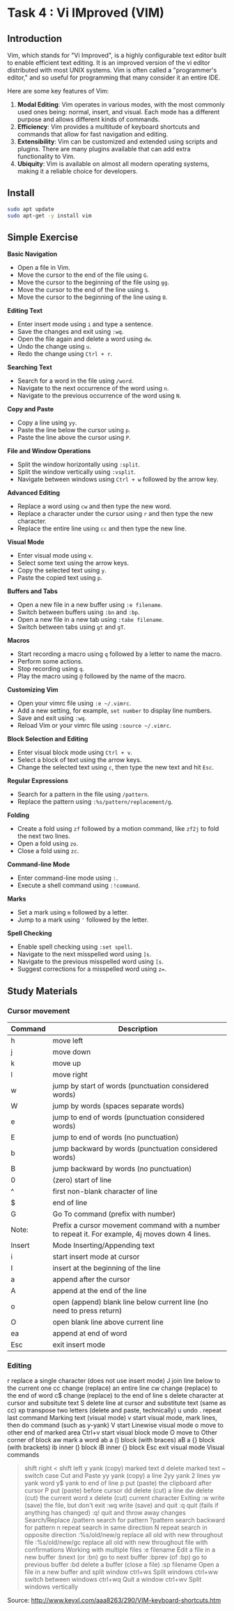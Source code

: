 # Task 4 : Vi IMproved (VIM)


## Introduction

Vim, which stands for "Vi Improved", is a highly configurable text editor built to enable efficient text editing. It is an improved version of the vi editor distributed with most UNIX systems. Vim is often called a "programmer's editor," and so useful for programming that many consider it an entire IDE.

Here are some key features of Vim:

1. **Modal Editing**: Vim operates in various modes, with the most commonly used ones being: normal, insert, and visual. Each mode has a different purpose and allows different kinds of commands.
2. **Efficiency**: Vim provides a multitude of keyboard shortcuts and commands that allow for fast navigation and editing.
3. **Extensibility**: Vim can be customized and extended using scripts and plugins. There are many plugins available that can add extra functionality to Vim.
4. **Ubiquity**: Vim is available on almost all modern operating systems, making it a reliable choice for developers.

## Install
```bash
sudo apt update
sudo apt-get -y install vim
```

## Simple Exercise

**Basic Navigation**
- Open a file in Vim.
- Move the cursor to the end of the file using `G`.
- Move the cursor to the beginning of the file using `gg`.
- Move the cursor to the end of the line using `$`.
- Move the cursor to the beginning of the line using `0`.

**Editing Text**
- Enter insert mode using `i` and type a sentence.
- Save the changes and exit using `:wq`.
- Open the file again and delete a word using `dw`.
- Undo the change using `u`.
- Redo the change using `Ctrl + r`.

**Searching Text**
- Search for a word in the file using `/word`.
- Navigate to the next occurrence of the word using `n`.
- Navigate to the previous occurrence of the word using `N`.

**Copy and Paste**
- Copy a line using `yy`.
- Paste the line below the cursor using `p`.
- Paste the line above the cursor using `P`.

**File and Window Operations**
- Split the window horizontally using `:split`.
- Split the window vertically using `:vsplit`.
- Navigate between windows using `Ctrl + w` followed by the arrow key.

**Advanced Editing**
- Replace a word using `cw` and then type the new word.
- Replace a character under the cursor using `r` and then type the new character.
- Replace the entire line using `cc` and then type the new line.

**Visual Mode**
- Enter visual mode using `v`.
- Select some text using the arrow keys.
- Copy the selected text using `y`.
- Paste the copied text using `p`.

**Buffers and Tabs**
- Open a new file in a new buffer using `:e filename`.
- Switch between buffers using `:bn` and `:bp`.
- Open a new file in a new tab using `:tabe filename`.
- Switch between tabs using `gt` and `gT`.

**Macros**
- Start recording a macro using `q` followed by a letter to name the macro.
- Perform some actions.
- Stop recording using `q`.
- Play the macro using `@` followed by the name of the macro.

**Customizing Vim**
- Open your vimrc file using `:e ~/.vimrc`.
- Add a new setting, for example, `set number` to display line numbers.
- Save and exit using `:wq`.
- Reload Vim or your vimrc file using `:source ~/.vimrc`.

**Block Selection and Editing**
- Enter visual block mode using `Ctrl + v`.
- Select a block of text using the arrow keys.
- Change the selected text using `c`, then type the new text and hit `Esc`.

**Regular Expressions**
- Search for a pattern in the file using `/pattern`.
- Replace the pattern using `:%s/pattern/replacement/g`.

**Folding**
- Create a fold using `zf` followed by a motion command, like `zf2j` to fold the next two lines.
- Open a fold using `zo`.
- Close a fold using `zc`.

**Command-line Mode**
- Enter command-line mode using `:`.
- Execute a shell command using `:!command`.

**Marks**
- Set a mark using `m` followed by a letter.
- Jump to a mark using `'` followed by the letter.

**Spell Checking**
- Enable spell checking using `:set spell`.
- Navigate to the next misspelled word using `]s`.
- Navigate to the previous misspelled word using `[s`.
- Suggest corrections for a misspelled word using `z=`.

## Study Materials

### Cursor movement
|Command| Description|
|-|-|
| h |	move left |
| j |	move down |
| k |	move up |
| l |	move right |
| w |	jump by start of words (punctuation considered words) |
| W |	jump by words (spaces separate words) |
| e |	jump to end of words (punctuation considered words) |
| E |	jump to end of words (no punctuation) |
| b |	jump backward by words (punctuation considered words) |
| B |	jump backward by words (no punctuation) |
| 0 |	(zero) start of line |
| ^ |	first non-blank character of line |
| $ |	end of line |
| G |	Go To command (prefix with number) |
| Note: |	Prefix a cursor movement command with a number to repeat it. For example, 4j moves down 4 lines. |
| Insert | Mode	Inserting/Appending text |
| i |	start insert mode at cursor |
| I |	insert at the beginning of the line |
| a |	append after the cursor |
| A |	append at the end of the line |
| o |	open (append) blank line below current line (no need to press return) |
| O |	open blank line above current line |
| ea |	append at end of word |
| Esc |	exit insert mode |

### Editing
r	replace a single character (does not use insert mode)
J	join line below to the current one
cc	change (replace) an entire line
cw	change (replace) to the end of word
c$	change (replace) to the end of line
s	delete character at cursor and subsitute text
S	delete line at cursor and substitute text (same as cc)
xp	transpose two letters (delete and paste, technically)
u	undo
.	repeat last command
Marking text (visual mode)
v	start visual mode, mark lines, then do command (such as y-yank)
V	start Linewise visual mode
o	move to other end of marked area
Ctrl+v	start visual block mode
O	move to Other corner of block
aw	mark a word
ab	a () block (with braces)
aB	a {} block (with brackets)
ib	inner () block
iB	inner {} block
Esc	exit visual mode
Visual commands
>	shift right
<	shift left
y	yank (copy) marked text
d	delete marked text
~	switch case
Cut and Paste
yy	yank (copy) a line
2yy	yank 2 lines
yw	yank word
y$	yank to end of line
p	put (paste) the clipboard after cursor
P	put (paste) before cursor
dd	delete (cut) a line
dw	delete (cut) the current word
x	delete (cut) current character
Exiting
:w	write (save) the file, but don't exit
:wq	write (save) and quit
:q	quit (fails if anything has changed)
:q!	quit and throw away changes
Search/Replace
/pattern	search for pattern
?pattern	search backward for pattern
n	repeat search in same direction
N	repeat search in opposite direction
:%s/old/new/g	replace all old with new throughout file
:%s/old/new/gc	replace all old with new throughout file with confirmations
Working with multiple files
:e filename	Edit a file in a new buffer
:bnext (or :bn)	go to next buffer
:bprev (of :bp)	go to previous buffer
:bd	delete a buffer (close a file)
:sp filename	Open a file in a new buffer and split window
ctrl+ws	Split windows
ctrl+ww	switch between windows
ctrl+wq	Quit a window
ctrl+wv	Split windows vertically

Source: http://www.keyxl.com/aaa8263/290/VIM-keyboard-shortcuts.htm
